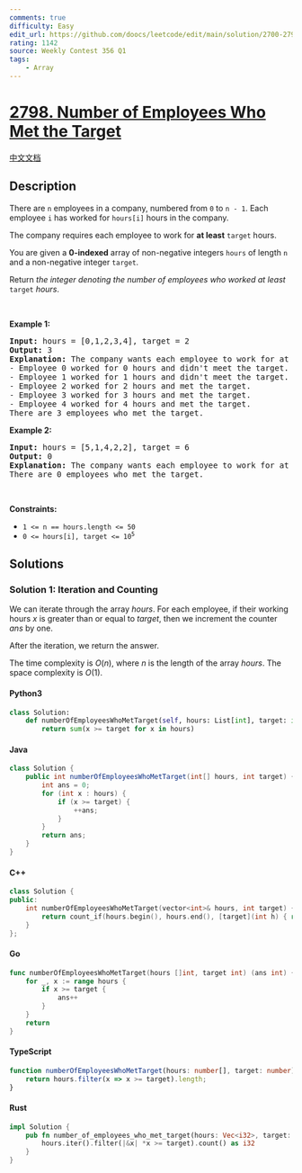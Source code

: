 ```yaml
---
comments: true
difficulty: Easy
edit_url: https://github.com/doocs/leetcode/edit/main/solution/2700-2799/2798.Number%20of%20Employees%20Who%20Met%20the%20Target/README_EN.md
rating: 1142
source: Weekly Contest 356 Q1
tags:
    - Array
---
```


<!-- problem:start -->

# [2798. Number of Employees Who Met the Target](https://leetcode.com/problems/number-of-employees-who-met-the-target)

[中文文档](/solution/2700-2799/2798.Number%20of%20Employees%20Who%20Met%20the%20Target/README.md)

## Description

<!-- description:start -->

<p>There are <code>n</code> employees in a company, numbered from <code>0</code> to <code>n - 1</code>. Each employee <code>i</code> has worked for <code>hours[i]</code> hours in the company.</p>

<p>The company requires each employee to work for <strong>at least</strong> <code>target</code> hours.</p>

<p>You are given a <strong>0-indexed</strong> array of non-negative integers <code>hours</code> of length <code>n</code> and a non-negative integer <code>target</code>.</p>

<p>Return <em>the integer denoting the number of employees who worked at least</em> <code>target</code> <em>hours</em>.</p>

<p>&nbsp;</p>
<p><strong class="example">Example 1:</strong></p>

<pre>
<strong>Input:</strong> hours = [0,1,2,3,4], target = 2
<strong>Output:</strong> 3
<strong>Explanation:</strong> The company wants each employee to work for at least 2 hours.
- Employee 0 worked for 0 hours and didn&#39;t meet the target.
- Employee 1 worked for 1 hours and didn&#39;t meet the target.
- Employee 2 worked for 2 hours and met the target.
- Employee 3 worked for 3 hours and met the target.
- Employee 4 worked for 4 hours and met the target.
There are 3 employees who met the target.
</pre>

<p><strong class="example">Example 2:</strong></p>

<pre>
<strong>Input:</strong> hours = [5,1,4,2,2], target = 6
<strong>Output:</strong> 0
<strong>Explanation:</strong> The company wants each employee to work for at least 6 hours.
There are 0 employees who met the target.
</pre>

<p>&nbsp;</p>
<p><strong>Constraints:</strong></p>

<ul>
	<li><code>1 &lt;= n == hours.length &lt;= 50</code></li>
	<li><code>0 &lt;=&nbsp;hours[i], target &lt;= 10<sup>5</sup></code></li>
</ul>

<!-- description:end -->

## Solutions

<!-- solution:start -->

### Solution 1: Iteration and Counting

We can iterate through the array $hours$. For each employee, if their working hours $x$ is greater than or equal to $target$, then we increment the counter $ans$ by one.

After the iteration, we return the answer.

The time complexity is $O(n)$, where $n$ is the length of the array $hours$. The space complexity is $O(1)$.

<!-- tabs:start -->

#### Python3

```python
class Solution:
    def numberOfEmployeesWhoMetTarget(self, hours: List[int], target: int) -> int:
        return sum(x >= target for x in hours)
```

#### Java

```java
class Solution {
    public int numberOfEmployeesWhoMetTarget(int[] hours, int target) {
        int ans = 0;
        for (int x : hours) {
            if (x >= target) {
                ++ans;
            }
        }
        return ans;
    }
}
```

#### C++

```cpp
class Solution {
public:
    int numberOfEmployeesWhoMetTarget(vector<int>& hours, int target) {
        return count_if(hours.begin(), hours.end(), [target](int h) { return h >= target; });
    }
};
```

#### Go

```go
func numberOfEmployeesWhoMetTarget(hours []int, target int) (ans int) {
	for _, x := range hours {
		if x >= target {
			ans++
		}
	}
	return
}
```

#### TypeScript

```ts
function numberOfEmployeesWhoMetTarget(hours: number[], target: number): number {
    return hours.filter(x => x >= target).length;
}
```

#### Rust

```rust
impl Solution {
    pub fn number_of_employees_who_met_target(hours: Vec<i32>, target: i32) -> i32 {
        hours.iter().filter(|&x| *x >= target).count() as i32
    }
}
```

<!-- tabs:end -->

<!-- solution:end -->

<!-- problem:end -->
